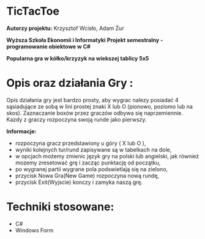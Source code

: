 # TicTacToe

**Autorzy projektu:** Krzysztof Wcisło, Adam Żur

**Wyższa Szkoła Ekonomii i Informatyki**
**Projekt semestralny - programowanie obiektowe w C#**

**Popularna gra w kółko/krzyzyk na wiekszej tablicy 5x5**

# Opis oraz działania Gry :

Opis działania gry jest bardzo prosty, aby wygrac nalezy posiadać 4 sąsiadujące ze sobą w lini prostej znaki X lub O 
(pionowo, poziomo lub na skos). Zaznaczanie boxów przez graczów odbywa się naprzemiennie. Kazdy z graczy rozpoczyna 
swoją runde jako pierwszy.

**Informacje:**
* rozpoczyna gracz przedstawiony u góry ( X lub O ), 
* wyniki kolejnych tur/rund zapisywane są w tabelkach na dole,
* w opcjach możemy zmienic język gry na polski lub angielski, jak również mozemy zresetować grę i zacząc punktację od początku,
* po wygranej partii wygrane pola podswietlają się na zielono,
* przycisk Nowa Gra(New Game) rozpoczyna nową rundę,
* przycisk Exit(Wyjscie) konczy i zamyka naszą grę.

# Techniki stosowane:

* C#
* Windows Form
